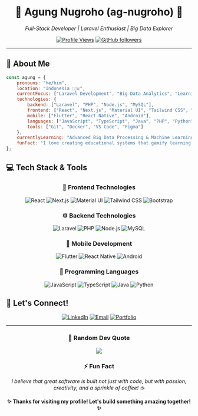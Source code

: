 <div align="center">

# 🚀 Agung Nugroho (ag-nugroho) 🚀

<p><em>Full-Stack Developer | Laravel Enthusiast | Big Data Explorer</em></p>

[![Profile Views](https://komarev.com/ghpvc/?username=ag-nugroho&color=blueviolet&style=flat-square&label=Profile+Views)](https://github.com/ag-nugroho)
[![GitHub followers](https://img.shields.io/github/followers/ag-nugroho?label=Followers&style=social)](https://github.com/ag-nugroho?tab=followers)

<hr>

</div>

## 🎯 About Me

```javascript
const agung = {
    pronouns: "he/him",
    location: "Indonesia 🇮🇩",
    currentFocus: ["Laravel Development", "Big Data Analytics", "Learning Management Systems"],
    technologies: {
        backend: ["Laravel", "PHP", "Node.js", "MySQL"],
        frontend: ["React", "Next.js", "Material UI", "Tailwind CSS", "Bootstrap"],
        mobile: ["Flutter", "React Native", "Android"],
        languages: ["JavaScript", "TypeScript", "Java", "PHP", "Python"],
        tools: ["Git", "Docker", "VS Code", "Figma"]
    },
    currentlyLearning: "Advanced Big Data Processing & Machine Learning",
    funFact: "I love creating educational systems that gamify learning! 🎮"
};
```
## 💻 Tech Stack & Tools

<div align="center">

### 🎨 Frontend Technologies
![React](https://img.shields.io/badge/React-20232A?style=for-the-badge&logo=react&logoColor=61DAFB)
![Next.js](https://img.shields.io/badge/Next.js-000000?style=for-the-badge&logo=nextdotjs&logoColor=white)
![Material UI](https://img.shields.io/badge/Material--UI-0081CB?style=for-the-badge&logo=material-ui&logoColor=white)
![Tailwind CSS](https://img.shields.io/badge/Tailwind_CSS-38B2AC?style=for-the-badge&logo=tailwind-css&logoColor=white)
![Bootstrap](https://img.shields.io/badge/Bootstrap-563D7C?style=for-the-badge&logo=bootstrap&logoColor=white)

### ⚙️ Backend Technologies
![Laravel](https://img.shields.io/badge/Laravel-FF2D20?style=for-the-badge&logo=laravel&logoColor=white)
![PHP](https://img.shields.io/badge/PHP-777BB4?style=for-the-badge&logo=php&logoColor=white)
![Node.js](https://img.shields.io/badge/Node.js-339933?style=for-the-badge&logo=nodedotjs&logoColor=white)
![MySQL](https://img.shields.io/badge/MySQL-4479A1?style=for-the-badge&logo=mysql&logoColor=white)

### 📱 Mobile Development
![Flutter](https://img.shields.io/badge/Flutter-02569B?style=for-the-badge&logo=flutter&logoColor=white)
![React Native](https://img.shields.io/badge/React_Native-20232A?style=for-the-badge&logo=react&logoColor=61DAFB)
![Android](https://img.shields.io/badge/Android-3DDC84?style=for-the-badge&logo=android&logoColor=white)

### 💬 Programming Languages
![JavaScript](https://img.shields.io/badge/JavaScript-F7DF1E?style=for-the-badge&logo=javascript&logoColor=black)
![TypeScript](https://img.shields.io/badge/TypeScript-007ACC?style=for-the-badge&logo=typescript&logoColor=white)
![Java](https://img.shields.io/badge/Java-ED8B00?style=for-the-badge&logo=java&logoColor=white)
![Python](https://img.shields.io/badge/Python-3776AB?style=for-the-badge&logo=python&logoColor=white)

</div>

## 🤝 Let's Connect!

<div align="center">

[![LinkedIn](https://img.shields.io/badge/LinkedIn-0077B5?style=for-the-badge&logo=linkedin&logoColor=white)](https://linkedin.com/in/ag-nugroho)
[![Email](https://img.shields.io/badge/Email-D14836?style=for-the-badge&logo=gmail&logoColor=white)](mailto:your.email@gmail.com)
[![Portfolio](https://img.shields.io/badge/Portfolio-FF7139?style=for-the-badge&logo=Firefox-Browser&logoColor=white)](https://your-portfolio-url.com)

</div>

---

<div align="center">

### 💭 Random Dev Quote
![](https://quotes-github-readme.vercel.app/api?type=horizontal&theme=algolia)

### ⚡ Fun Fact
*I believe that great software is built not just with code, but with passion, creativity, and a sprinkle of coffee! ☕*

**✨ Thanks for visiting my profile! Let's build something amazing together! ✨**

</div>
